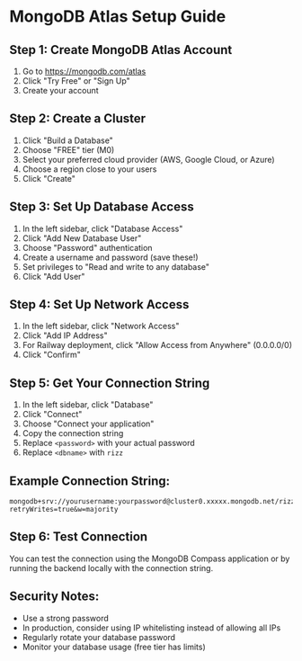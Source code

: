 # MongoDB Atlas Setup Guide

## Step 1: Create MongoDB Atlas Account
1. Go to https://mongodb.com/atlas
2. Click "Try Free" or "Sign Up"
3. Create your account

## Step 2: Create a Cluster
1. Click "Build a Database"
2. Choose "FREE" tier (M0)
3. Select your preferred cloud provider (AWS, Google Cloud, or Azure)
4. Choose a region close to your users
5. Click "Create"

## Step 3: Set Up Database Access
1. In the left sidebar, click "Database Access"
2. Click "Add New Database User"
3. Choose "Password" authentication
4. Create a username and password (save these!)
5. Set privileges to "Read and write to any database"
6. Click "Add User"

## Step 4: Set Up Network Access
1. In the left sidebar, click "Network Access"
2. Click "Add IP Address"
3. For Railway deployment, click "Allow Access from Anywhere" (0.0.0.0/0)
4. Click "Confirm"

## Step 5: Get Your Connection String
1. In the left sidebar, click "Database"
2. Click "Connect"
3. Choose "Connect your application"
4. Copy the connection string
5. Replace `<password>` with your actual password
6. Replace `<dbname>` with `rizz`

## Example Connection String:
```
mongodb+srv://yourusername:yourpassword@cluster0.xxxxx.mongodb.net/rizz?retryWrites=true&w=majority
```

## Step 6: Test Connection
You can test the connection using the MongoDB Compass application or by running the backend locally with the connection string.

## Security Notes:
- Use a strong password
- In production, consider using IP whitelisting instead of allowing all IPs
- Regularly rotate your database password
- Monitor your database usage (free tier has limits) 